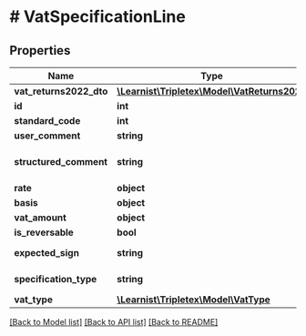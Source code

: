 # # VatSpecificationLine

## Properties

Name | Type | Description | Notes
------------ | ------------- | ------------- | -------------
**vat_returns2022_dto** | [**\Learnist\Tripletex\Model\VatReturns2022**](VatReturns2022.md) |  | [optional]
**id** | **int** |  | [optional]
**standard_code** | **int** | The SAF-T code | [optional]
**user_comment** | **string** | User comment | [optional]
**structured_comment** | **string** | Pre-generated structured comment | [optional]
**rate** | **object** |  | [optional]
**basis** | **object** |  | [optional]
**vat_amount** | **object** |  | [optional]
**is_reversable** | **bool** | Is Reversable | [optional]
**expected_sign** | **string** | Expected delivery sign | [optional]
**specification_type** | **string** | Vat specificationType | [optional]
**vat_type** | [**\Learnist\Tripletex\Model\VatType**](VatType.md) |  | [optional]

[[Back to Model list]](../../README.md#models) [[Back to API list]](../../README.md#endpoints) [[Back to README]](../../README.md)
